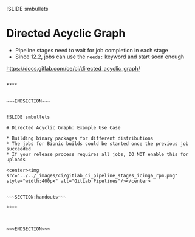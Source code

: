 !SLIDE smbullets

# Directed Acyclic Graph

* Pipeline stages need to wait for job completion in each stage
* Since 12.2, jobs can use the `needs:` keyword and start soon enough

https://docs.gitlab.com/ce/ci/directed_acyclic_graph/

~~~SECTION:handouts~~~

****


~~~ENDSECTION~~~


!SLIDE smbullets

# Directed Acyclic Graph: Example Use Case

* Building binary packages for different distributions
* The jobs for Bionic builds could be started once the previous job succeeded
* If your release process requires all jobs, DO NOT enable this for uploads

<center><img src="../../_images/ci/gitlab_ci_pipeline_stages_icinga_rpm.png" style="width:400px" alt="GitLab Pipelines"/></center>


~~~SECTION:handouts~~~

****



~~~ENDSECTION~~~

